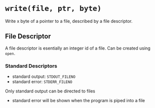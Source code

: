 # `write(file, ptr, byte)`

Write x byte of a pointer to a file, described by a file descriptor.

## File Descriptor

A file descriptor is esentially an integer id of a file. Can be created using
`open`.

### Standard Descriptors

- standard output: `STDOUT_FILENO`
- standard error: `STDERR_FILENO`

Only standard output can be directed to files

- standard error will be shown when the program is piped into a file
